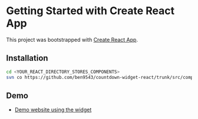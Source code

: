 # Getting Started with Create React App

This project was bootstrapped with [Create React App](https://github.com/facebook/create-react-app).

## Installation

```sh
cd <YOUR_REACT_DIRECTORY_STORES_COMPONENTS>
svn co https://github.com/ben9543/countdown-widget-react/trunk/src/components/CountDown
```

## Demo

- [Demo website using the widget](http://demo-website-ben-kweon.s3-website-us-west-1.amazonaws.com/)

